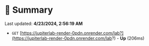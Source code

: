 # 📖 Summary
Last updated: **4/23/2024, 2:56:19 AM**

- `GET` [https://jupiterlab-render-0pdn.onrender.com/lab?](https://jupiterlab-render-0pdn.onrender.com/lab?) - **Up** (206ms)
